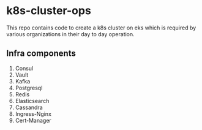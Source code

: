 # k8s-cluster-ops
This repo contains code to create a k8s cluster on eks which is required by various organizations in their day to day operation.

## Infra components

 1. Consul
 2. Vault
 3. Kafka
 4. Postgresql
 5. Redis
 6. Elasticsearch
 7. Cassandra
 8. Ingress-Nginx
 9. Cert-Manager

<!--stackedit_data:
eyJoaXN0b3J5IjpbLTIwNDQ5Mzg0MDEsMTQwMDk0ODA5XX0=
-->